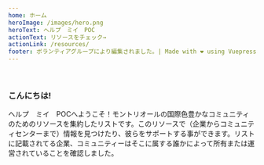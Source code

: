 ```yaml
---
home: ホーム
heroImage: /images/hero.png
heroText: ヘルプ　ミイ　POC
actionText: リソースをチェック→
actionLink: /resources/
footer: ボランティアグループにより編集されました。| Made with ❤️ using Vuepress
---
```


<br>

### こんにちは!

ヘルプ　ミイ　POCへようこそ！モントリオールの国際色豊かなコミュニティのためのリソースを集約したリストです。このリソースで（企業からコミュニティセンターまで）情報を見つけたり、彼らをサポートする事ができます。リストに記載されてる企業、コミュニティーはそこに属する誰かによって所有または運営されていることを確認しました。
